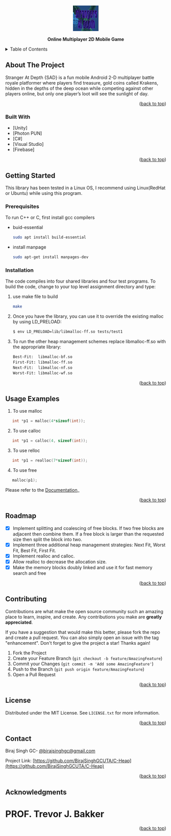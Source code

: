 <div id="top"></div>
<!--
*** Thanks for checking out the Best-README-Template. If you have a suggestion
*** that would make this better, please fork the repo and create a pull request
*** or simply open an issue with the tag "enhancement".
*** Don't forget to give the project a star!
*** Thanks again! Now go create something AMAZING! :D
-->



<!-- PROJECT SHIELDS -->
<!--
*** I'm using markdown "reference style" links for readability.
*** Reference links are enclosed in brackets [ ] instead of parentheses ( ).
*** See the bottom of this document for the declaration of the reference variables
*** for contributors-url, forks-url, etc. This is an optional, concise syntax you may use.
*** https://www.markdownguide.org/basic-syntax/#reference-style-links
-->

<!--
[![Contributors][contributors-shield]][contributors-url]
[![Forks][forks-shield]][forks-url]
[![Stargazers][stars-shield]][stars-url]
[![Issues][issues-shield]][issues-url]
[![MIT License][license-shield]][license-url]
[![LinkedIn][linkedin-shield]][linkedin-url]
-->


<!-- PROJECT LOGO -->
<br />
<div align="center">
    <a href="https://github.com/othneildrew/Best-README-Template">
    <img src="images/logo.jpg" alt="Logo" width="80" height="80">
    </a>
    
  <p align="center"> <b> Online Multiplayer 2D Mobile Game</b> </p>
</div>



<!-- TABLE OF CONTENTS -->
<details>
  <summary>Table of Contents</summary>
  <ol>
    <li>
      <a href="#about-the-project">About The Project</a>
      <ul>
        <li><a href="#built-with">Built With</a></li>
      </ul>
    </li>
    <li>
      <a href="#getting-started">Getting Started</a>
      <ul>
        <li><a href="#prerequisites">Prerequisites</a></li>
        <li><a href="#installation">Installation</a></li>
      </ul>
    </li>
    <li><a href="#usage">Usage</a></li>
    <li><a href="#roadmap">Roadmap</a></li>
    <li><a href="#contributing">Contributing</a></li>
    <li><a href="#license">License</a></li>
    <li><a href="#contact">Contact</a></li>
    <li><a href="#acknowledgments">Acknowledgments</a></li>
  </ol>
</details>



<!-- ABOUT THE PROJECT -->
## About The Project

Stranger At Depth {SAD} is a fun mobile Android 2-D multiplayer battle royale platformer where players find treasure, gold coins called Krakens, hidden in the depths of the deep ocean while competing against other players online, but only one player’s loot will see the sunlight of day.

<p align="right">(<a href="#top">back to top</a>)</p>

### Built With

* [Unity]
* [Photon PUN]
* [C#]
* [Visual Studio]
* [Firebase]

<p align="right">(<a href="#top">back to top</a>)</p>


<!-- GETTING STARTED -->
## Getting Started

This library has been tested in a Linux OS, I recommend using Linux(RedHat or Ubuntu) while using this program. 

### Prerequisites

To run C++ or C, first install gcc compilers 
* buid-essential
  ```sh
  sudo apt install build-essential
  ```
* install manpage 
  ```sh
  sudo apt-get install manpages-dev
  ```

### Installation

The code compiles into four shared libraries and four test programs.  To build the code, change to your top level assignment directory and type: 

1. use make file to build
   ```sh
   make
   ```
2. Once you have the library, you can use it to override the existing malloc by using LD_PRELOAD: 
   ```sh
   $ env LD_PRELOAD=lib/libmalloc-ff.so tests/test1 
   ```
3. To run the other heap management schemes replace libmalloc-ff.so with the appropriate library: 
   ```sh
   Best-Fit:  libmalloc-bf.so  
   First-Fit: libmalloc-ff.so   
   Next-Fit:  libmalloc-nf.so  
   Worst-Fit: libmalloc-wf.so 
   ```
<p align="right">(<a href="#top">back to top</a>)</p>



<!-- USAGE EXAMPLES -->
## Usage Examples

1. To use malloc
 ```c
    int *p1 = malloc(4*sizeof(int));
   ```
2. To use calloc
 ```c
    int *p1 = calloc(4, sizeof(int));
   ```
3. To use relloc
 ```c
    int *p1 = realloc(7*sizeof(int));
   ```
4. To use free
 ```c
    malloc(p1);
   ```

 
Please refer to the [Documentation](https://example.com)_

<p align="right">(<a href="#top">back to top</a>)</p>



<!-- ROADMAP -->
## Roadmap

- [x] Implement splitting and coalescing of free blocks. If two free blocks are adjacent then combine them. If a free block is larger           than the requested size then split the block into two. 
- [x] Implement three additional heap management strategies: Next Fit, Worst Fit, Best Fit, First Fit. 
- [x] Implement realloc and calloc. 
- [X] Allow realloc to decrease the allocation size.
- [X] Make the memory blocks doubly linked and use it for fast memory search and free

<p align="right">(<a href="#top">back to top</a>)</p>



<!-- CONTRIBUTING -->
## Contributing

Contributions are what make the open source community such an amazing place to learn, inspire, and create. Any contributions you make are **greatly appreciated**.

If you have a suggestion that would make this better, please fork the repo and create a pull request. You can also simply open an issue with the tag "enhancement".
Don't forget to give the project a star! Thanks again!

1. Fork the Project
2. Create your Feature Branch (`git checkout -b feature/AmazingFeature`)
3. Commit your Changes (`git commit -m 'Add some AmazingFeature'`)
4. Push to the Branch (`git push origin feature/AmazingFeature`)
5. Open a Pull Request

<p align="right">(<a href="#top">back to top</a>)</p>



<!-- LICENSE -->
## License

Distributed under the MIT License. See `LICENSE.txt` for more information.

<p align="right">(<a href="#top">back to top</a>)</p>



<!-- CONTACT -->
## Contact

Biraj Singh GC- [@birajsinghgc@gmail.com](birajsinghgc@gmail.com)

Project Link: [https://github.com/BirajSinghGCUTA/C-Heap](https://github.com/BirajSinghGCUTA/C-Heap)

<p align="right">(<a href="#top">back to top</a>)</p>



<!-- ACKNOWLEDGMENTS -->
## Acknowledgments

# PROF. Trevor J. Bakker

<p align="right">(<a href="#top">back to top</a>)</p>



<!-- MARKDOWN LINKS & IMAGES -->
<!-- https://www.markdownguide.org/basic-syntax/#reference-style-links -->
[contributors-shield]: https://img.shields.io/github/contributors/othneildrew/Best-README-Template.svg?style=for-the-badge
[contributors-url]: https://github.com/othneildrew/Best-README-Template/graphs/contributors
[forks-shield]: https://img.shields.io/github/forks/othneildrew/Best-README-Template.svg?style=for-the-badge
[forks-url]: https://github.com/othneildrew/Best-README-Template/network/members
[stars-shield]: https://img.shields.io/github/stars/othneildrew/Best-README-Template.svg?style=for-the-badge
[stars-url]: https://github.com/othneildrew/Best-README-Template/stargazers
[issues-shield]: https://img.shields.io/github/issues/othneildrew/Best-README-Template.svg?style=for-the-badge
[issues-url]: https://github.com/othneildrew/Best-README-Template/issues
[license-shield]: https://img.shields.io/github/license/othneildrew/Best-README-Template.svg?style=for-the-badge
[license-url]: https://github.com/othneildrew/Best-README-Template/blob/master/LICENSE.txt
[linkedin-shield]: https://img.shields.io/badge/-LinkedIn-black.svg?style=for-the-badge&logo=linkedin&colorB=555
[linkedin-url]: https://linkedin.com/in/othneildrew
[product-screenshot]: images/screenshot.png